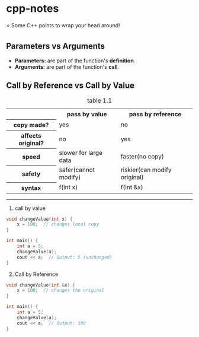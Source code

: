 # cpp-notes
:star: Some C++ points to wrap your head around!
## Parameters vs Arguments
- **Parameters:** are part of the function's **definition**.
- **Arguments:** are part of the function's **call**.
## Call  by Reference vs Call by Value
<table>
  <caption>table 1.1</caption>
  <tr>
    <th>&nbsp</th>
    <th>pass by value</th>
    <th>pass by reference</th>
  </tr>

  <tr>
    <th>copy made?</th>
    <td>yes</td>
    <td>no</td>
  </tr>

  <tr>
    <th>affects original?</th>
    <td>no</td>
    <td>yes</td>
  </tr>

  <tr>
    <th>speed</th>
    <td>slower for large data</td>
    <td>faster(no copy)</td>
  </tr>
  
  <tr>
    <th>safety</th>
    <td>safer(cannot modify)</td>
    <td>riskier(can modify original)</td>
  </tr>
  
  <tr>
    <th>syntax</th>
    <td>f(int x)</td>
    <td>f(int &x)</td>
  </tr>
  
</table>

----

1. call by value
```cpp
void changeValue(int x) { 
    x = 100;  // changes local copy
}

int main() {
    int a = 5;
    changeValue(a);
    cout << a;  // Output: 5 (unchanged)
}

```

2. Call by Reference
```cpp
void changeValue(int &x) { 
    x = 100;  // changes the original
}

int main() {
    int a = 5;
    changeValue(a);
    cout << a;  // Output: 100
}
```

